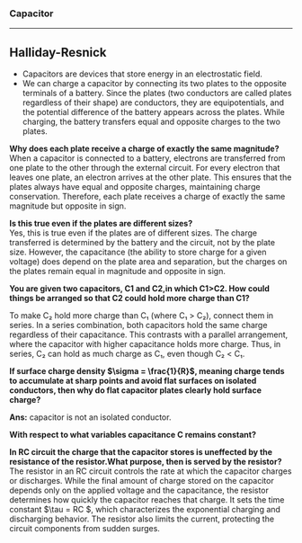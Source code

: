 ### Capacitor 
---
## Halliday-Resnick

- Capacitors are devices that store energy in an electrostatic field.
- We can charge a capacitor by connecting its two plates to the opposite terminals of a battery. Since the plates (two conductors are called plates regardless of their shape) are conductors, they are equipotentials, and the potential difference of the battery appears across the plates. While charging, the battery transfers equal and opposite charges to the two plates.

**Why does each plate receive a charge of exactly the same magnitude?**  
When a capacitor is connected to a battery, electrons are transferred from one plate to the other through the external circuit. For every electron that leaves one plate, an electron arrives at the other plate. This ensures that the plates always have equal and opposite charges, maintaining charge conservation. Therefore, each plate receives a charge of exactly the same magnitude but opposite in sign.

**Is this true even if the plates are different sizes?**  
Yes, this is true even if the plates are of different sizes. The charge transferred is determined by the battery and the circuit, not by the plate size. However, the capacitance (the ability to store charge for a given voltage) does depend on the plate area and separation, but the charges on the plates remain equal in magnitude and opposite in sign.


**You are given two capacitors, C1 and C2,in which C1>C2. How could things be arranged so that C2 could hold more charge than C1?**

To make C₂ hold more charge than C₁ (where C₁ > C₂), connect them in series.
In a series combination, both capacitors hold the same charge regardless of their capacitance.
This contrasts with a parallel arrangement, where the capacitor with higher capacitance holds more charge.
Thus, in series, C₂ can hold as much charge as C₁, even though C₂ < C₁.


**If surface charge density $\sigma = \frac{1}{R}$, meaning charge tends to accumulate at sharp points and avoid flat surfaces on isolated conductors, then why do flat capacitor plates clearly hold surface charge?**

**Ans:** capacitor is not an isolated conductor. 

**With respect to what variables capacitance C remains constant?**

**In RC circuit the charge that the capacitor stores is uneffected by the resistance of the resistor.What purpose, then is served by the resistor?**
The resistor in an RC circuit controls the rate at which the capacitor charges or discharges. While the final amount of charge stored on the capacitor depends only on the applied voltage and the capacitance, the resistor determines how quickly the capacitor reaches that charge. It sets the time constant $\tau = RC $, which characterizes the exponential charging and discharging behavior. The resistor also limits the current, protecting the circuit components from sudden surges.
